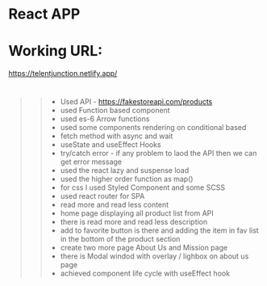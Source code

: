 # React APP

# Working URL:
https://telentjunction.netlify.app/
#

>> - Used API  - https://fakestoreapi.com/products <br>
>> - used Function based component
>> - used es-6 Arrow functions
>> - used some components rendering on conditional based
>> - fetch method with async and wait
>> - useState and useEffect Hooks
>> - try/catch error - if any problem to laod the API then we can get error message
>> - used the react lazy and suspense load
>> - used the higher order function as map()
>> - for css I used Styled Component and some SCSS 
>> - used react router for SPA
>> - read more and read less content
>> - home page displaying all product list from API
>> - there is read more and read less description
>> - add to favorite button is there and adding the item in fav list in the bottom of the product section
>> - create two more page About Us and Mission page
>> - there is Modal windod with overlay / lighbox on about us page
>> - achieved component life cycle with useEffect hook

 
